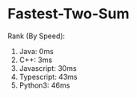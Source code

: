 # Fastest-Two-Sum
Rank (By Speed):
1. Java: 0ms
2. C++: 3ms
3. Javascript: 30ms
4. Typescript: 43ms
5. Python3: 46ms

